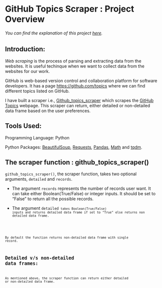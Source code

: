 # GitHub Topics Scraper : Project Overview

###### You can find the explanation of this project [here](https://medium.com/@abhishekdundagi06/building-web-scraper-using-python-scraping-github-topics-in-one-go-b553a0bf58d).

## Introduction:

*Web scraping* is the process of parsing and extracting data from the websites. It is useful techinque when we want to collect data from the websites for our work. 

GitHub is web-based version control and collaboration platform for software developers. It has a page https://github.com/topics where we can find different topics listed on GitHub.

I have built a scraper i.e., [Github_topics_scraper](https://github.com/Abhishek-2505/Github_topics_scraper/blob/main/github_topics_scraper.py) which scrapes the [GitHub Topics](https://github.com/topics) webpage. This scraper can return, either detailed or non-detailed data frame based on the user preferences. 

## Tools Used:

Programming Language: Python

Python Packages: [BeautifulSoup](https://www.crummy.com/software/BeautifulSoup/bs4/doc/), [Requests](https://docs.python-requests.org/en/latest/), [Pandas](https://pandas.pydata.org/docs/), [Math](https://docs.python.org/3/library/math.html) and [tqdm](https://tqdm.github.io/).

## The scraper function : github_topics_scraper() 

<code>github_topics_scraper()</code>, the scraper function, takes two optional arguments, <code>detailed</code> and <code>records</code>.

* The argument <code>records</code> represents the number of records user want. It can take either Boolean(True/False) or integer inputs. It should be set to “False” to return all the possible records.

* The argument <code>detailed<code> takes Boolean(True/False) inputs and returns detailed data frame if set to "True" else returns non detailed data frame. 

By default the function returns non-detailed data frame with single record.

## Detailed v/s non-detailed data frames:

As mentioned above, the scraper function can return either detailed or non-detailed data frame. 

